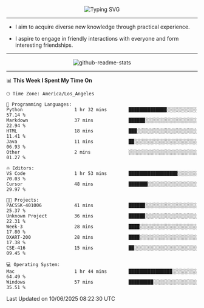 <p align="center">
  <img src="https://readme-typing-svg.demolab.com?font=Fira+Code&weight=500&size=32&duration=2500&pause=1600&center=true&vCenter=true&random=false&width=1024&height=64&lines=Hi+there+%F0%9F%91%8B;I'm+delighted+you+could+make+it+here+%F0%9F%8E%89;I'm+Harry%2C+a+college+student+still+finding+my+way" alt="Typing SVG" />
</p>


---


- I aim to acquire diverse new knowledge through practical experience.

- I aspire to engage in friendly interactions with everyone and form interesting friendships.


---


<p align="center">
  <img src="https://github-readme-stats.vercel.app/api?username=Harry-Jing&show_icons=true" alt="github-readme-stats"/>
</p>


---

<!--START_SECTION:waka-->
📊 **This Week I Spent My Time On** 

```text
🕑︎ Time Zone: America/Los_Angeles

💬 Programming Languages: 
Python                   1 hr 32 mins        ██████████████░░░░░░░░░░░   57.14 % 
Markdown                 37 mins             ██████░░░░░░░░░░░░░░░░░░░   22.94 % 
HTML                     18 mins             ███░░░░░░░░░░░░░░░░░░░░░░   11.41 % 
Java                     11 mins             ██░░░░░░░░░░░░░░░░░░░░░░░   06.93 % 
Other                    2 mins              ░░░░░░░░░░░░░░░░░░░░░░░░░   01.27 % 

🔥 Editors: 
VS Code                  1 hr 53 mins        ██████████████████░░░░░░░   70.03 % 
Cursor                   48 mins             ███████░░░░░░░░░░░░░░░░░░   29.97 % 

🐱‍💻 Projects: 
PACSSK-401006            41 mins             ██████░░░░░░░░░░░░░░░░░░░   25.37 % 
Unknown Project          36 mins             ██████░░░░░░░░░░░░░░░░░░░   22.31 % 
Week-3                   28 mins             ████░░░░░░░░░░░░░░░░░░░░░   17.80 % 
DXART-200                28 mins             ████░░░░░░░░░░░░░░░░░░░░░   17.38 % 
CSE-416                  15 mins             ██░░░░░░░░░░░░░░░░░░░░░░░   09.45 % 

💻 Operating System: 
Mac                      1 hr 44 mins        ████████████████░░░░░░░░░   64.49 % 
Windows                  57 mins             █████████░░░░░░░░░░░░░░░░   35.51 % 
```


 Last Updated on 10/06/2025 08:22:30 UTC
<!--END_SECTION:waka-->
